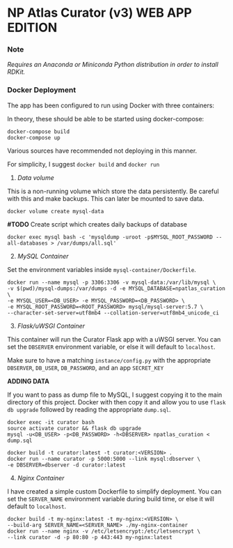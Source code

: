 # NP Atlas Curator (v3) WEB APP EDITION


### Note

*Requires an Anaconda or Miniconda Python distribution in order to
install RDKit.*

### Docker Deployment

The app has been configured to run using Docker with three containers:

In theory, these should be able to be started using docker-compose:

```
docker-compose build
docker-compose up
```

Various sources have recommended not deploying in this manner.

For simplicity, I suggest `docker build` and `docker run`

1) *Data volume*

This is a non-running volume which store the data persistently.
Be careful with this and make backups. This can later be mounted to save data.

```
docker volume create mysql-data
```

**#TODO** Create script which creates daily backups of database

```
docker exec mysql bash -c 'mysqldump -uroot -p$MYSQL_ROOT_PASSWORD --all-databases > /var/dumps/all.sql'
```

2) *MySQL Container*

Set the environment variables inside `mysql-container/Dockerfile`.

```
docker run --name mysql -p 3306:3306 -v mysql-data:/var/lib/mysql \
-v $(pwd)/mysql-dumps:/var/dumps -d -e MYSQL_DATABASE=npatlas_curation \
-e MYSQL_USER=<DB_USER> -e MYSQL_PASSWORD=<DB_PASSWORD> \
-e MYSQL_ROOT_PASSWORD=<ROOT_PASSWORD> mysql/mysql-server:5.7 \
--character-set-server=utf8mb4 --collation-server=utf8mb4_unicode_ci
```

3) *Flask/uWSGI Container*

This container will run the Curator Flask app with a uWSGI server.
You can set the `DBSERVER` environment variable, or else it will default
to `localhost`.

Make sure to have a matching `instance/config.py` with the appropriate
`DBSERVER`, `DB_USER`, `DB_PASSWORD`, and an app `SECRET_KEY`

**ADDING DATA**

If you want to pass as dump file to MySQL, I suggest copying it to the main
directory of this project. Docker with then copy it and allow you to use
`flask db upgrade` followed by reading the appropriate  `dump.sql`.

```
docker exec -it curator bash
source activate curator && flask db upgrade
mysql -u<DB_USER> -p<DB_PASSWORD> -h<DBSERVER> npatlas_curation < dump.sql
```

```
docker build -t curator:latest -t curator:<VERSION> .
docker run --name curator -p 5000:5000 --link mysql:dbserver \
-e DBSERVER=dbserver -d curator:latest
```

4) *Nginx Container*

I have created a simple custom Dockerfile to simplify deployment.
You can set the `SERVER_NAME` environment variable during build time,
or else it will default to `localhost`.

```
docker build -t my-nginx:latest -t my-nginx:<VERSION> \
--build-arg SERVER_NAME=<SERVER_NAME> ./my-nginx-container
docker run --name nginx -v /etc/letsencrypt:/etc/letsencrypt \
--link curator -d -p 80:80 -p 443:443 my-nginx:latest
```

